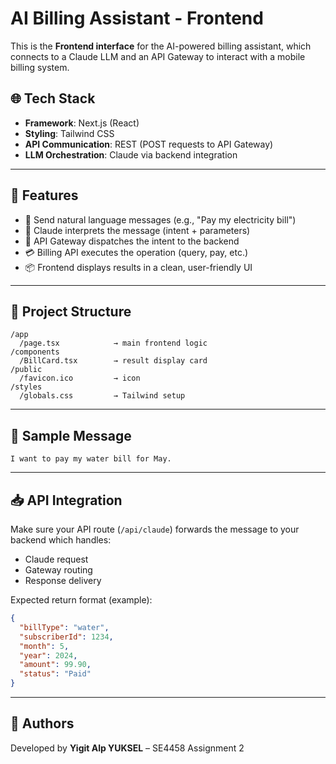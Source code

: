 
# AI Billing Assistant - Frontend

This is the **Frontend interface** for the AI-powered billing assistant, which connects to a Claude LLM and an API Gateway to interact with a mobile billing system.

## 🌐 Tech Stack

- **Framework**: Next.js (React)
- **Styling**: Tailwind CSS
- **API Communication**: REST (POST requests to API Gateway)
- **LLM Orchestration**: Claude via backend integration

---

## 🚀 Features

- 🧠 Send natural language messages (e.g., "Pay my electricity bill")
- 🤖 Claude interprets the message (intent + parameters)
- 🔁 API Gateway dispatches the intent to the backend
- 💳 Billing API executes the operation (query, pay, etc.)
- 📦 Frontend displays results in a clean, user-friendly UI

---

## 📁 Project Structure

```
/app
  /page.tsx            → main frontend logic
/components
  /BillCard.tsx        → result display card
/public
  /favicon.ico         → icon
/styles
  /globals.css         → Tailwind setup
```

---

## 🧪 Sample Message

```
I want to pay my water bill for May.
```

---

## 📥 API Integration

Make sure your API route (`/api/claude`) forwards the message to your backend which handles:
- Claude request
- Gateway routing
- Response delivery

Expected return format (example):

```json
{
  "billType": "water",
  "subscriberId": 1234,
  "month": 5,
  "year": 2024,
  "amount": 99.90,
  "status": "Paid"
}
```

---

## 👥 Authors

Developed by **Yigit Alp YUKSEL** – SE4458 Assignment 2
